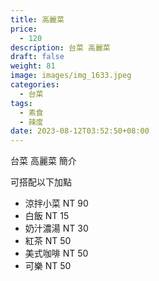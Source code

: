 ```yaml
---
title: 高麗菜
price:
  - 120
description: 台菜 高麗菜
draft: false
weight: 81
image: images/img_1633.jpeg
categories:
  - 台菜
tags:
  - 素食
  - 辣度
date: 2023-08-12T03:52:50+08:00
---
```


台菜 高麗菜 簡介

可搭配以下加點

- 涼拌小菜  NT 90
- 白飯 NT 15
- 奶汁濃湯 NT 30
- 紅茶  NT 50
- 美式咖啡 NT 50
- 可樂 NT 50
